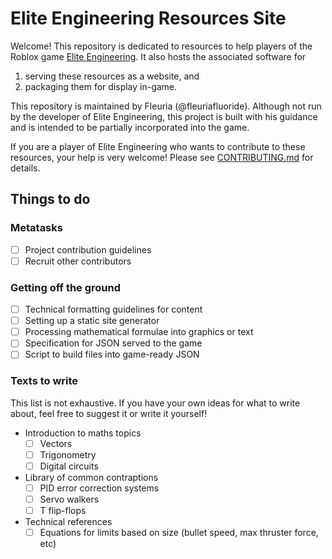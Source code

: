# Elite Engineering Resources Site

Welcome! This repository is dedicated to resources to help players of the
Roblox game [Elite Engineering][ee]. It also hosts the associated software for
1. serving these resources as a website, and
2. packaging them for display in-game.

[ee]: https://www.roblox.com/games/5870888436

This repository is maintained by Fleuria (@fleuriafluoride). Although not
run by the developer of Elite Engineering, this project is built with his
guidance and is intended to be partially incorporated into the game.

If you are a player of Elite Engineering who wants to contribute to these
resources, your help is very welcome! Please see [CONTRIBUTING.md]() for
details.

## Things to do

### Metatasks

- [ ] Project contribution guidelines
- [ ] Recruit other contributors

### Getting off the ground

- [ ] Technical formatting guidelines for content
- [ ] Setting up a static site generator
- [ ] Processing mathematical formulae into graphics or text
- [ ] Specification for JSON served to the game
- [ ] Script to build files into game-ready JSON

### Texts to write

This list is not exhaustive. If you have your own ideas for what to write about,
feel free to suggest it or write it yourself!

- Introduction to maths topics
  - [ ] Vectors
  - [ ] Trigonometry
  - [ ] Digital circuits
- Library of common contraptions
  - [ ] PID error correction systems
  - [ ] Servo walkers
  - [ ] T flip-flops
- Technical references
  - [ ] Equations for limits based on size (bullet speed, max thruster
        force, etc)
